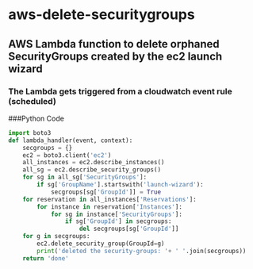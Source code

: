 
# aws-delete-securitygroups
## AWS Lambda function to delete orphaned SecurityGroups created by the ec2 launch wizard 

### The Lambda gets triggered from a cloudwatch event rule (scheduled) 

###Python Code

```python
import boto3
def lambda_handler(event, context):
    secgroups = {}
    ec2 = boto3.client('ec2')
    all_instances = ec2.describe_instances()
    all_sg = ec2.describe_security_groups()
    for sg in all_sg['SecurityGroups']:
        if sg['GroupName'].startswith('launch-wizard'):
            secgroups[sg['GroupId']] = True
    for reservation in all_instances['Reservations']:
        for instance in reservation['Instances']:
            for sg in instance['SecurityGroups']:
                if sg['GroupId'] in secgroups:
                    del secgroups[sg['GroupId']]
    for g in secgroups:
        ec2.delete_security_group(GroupId=g)
        print('deleted the security-groups: '+ ' '.join(secgroups))
    return 'done'
```

